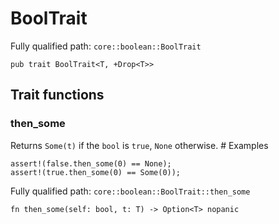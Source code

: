# BoolTrait

Fully qualified path: `core::boolean::BoolTrait`

<pre><code class="language-rust">pub trait BoolTrait&lt;T, +Drop&lt;T&gt;&gt;</code></pre>

## Trait functions

### then_some

Returns `Some(t)` if the `bool` is `true`, `None` otherwise.  # Examples
```cairo
assert!(false.then_some(0) == None);
assert!(true.then_some(0) == Some(0));
```

Fully qualified path: `core::boolean::BoolTrait::then_some`

<pre><code class="language-rust">fn then_some(self: bool, t: T) -&gt; Option&lt;T&gt; nopanic</code></pre>


